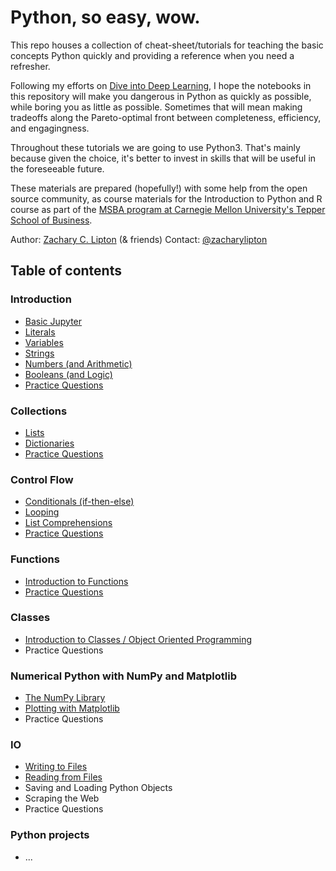 # Python, so easy, wow.

This  repo houses a collection of cheat-sheet/tutorials
for teaching the basic concepts Python quickly 
and providing a reference when you need a refresher.

Following my efforts on [Dive into Deep Learning](https://github.com/d2l-ai/d2l-en),
I hope the notebooks in this repository will 
make you dangerous in Python as quickly as possible,
while boring you as little as possible.
Sometimes that will mean making tradeoffs along the Pareto-optimal front 
between completeness, efficiency, and engagingness.

Throughout these tutorials we are going to use Python3. 
That's mainly because given the choice, 
it's better to invest in skills that will be useful 
in the foreseeable future. 

These materials are prepared (hopefully!) 
with some help from the open source community,
as course materials for the Introduction to Python and R course
as part of the 
[MSBA program at Carnegie Mellon University's Tepper School of Business](https://analytics.tepper.cmu.edu/).

Author: [Zachary C. Lipton](http://zacklipton.com) (& friends)
Contact: [@zacharylipton](https://twitter.com/zacharylipton/)


## Table of contents

### Introduction
 * [Basic Jupyter](https://github.com/zackchase/python-wow/blob/master/chapter01_introduction/sec01_basic_jupyter.ipynb)
 * [Literals](https://github.com/zackchase/python-wow/blob/master/chapter01_introduction/sec02_literals.ipynb)
 * [Variables](https://github.com/zackchase/python-wow/blob/master/chapter01_introduction/sec03_variables.ipynb)
 * [Strings](https://github.com/zackchase/python-wow/blob/master/chapter01_introduction/sec04_strings.ipynb)
 * [Numbers (and Arithmetic)](https://github.com/zackchase/python-wow/blob/master/chapter01_introduction/sec05_numbers_arithmetic.ipynb)
 * [Booleans (and Logic)](https://github.com/zackchase/python-wow/blob/master/chapter01_introduction/sec06_boolean_logic.ipynb)
 * [Practice Questions](https://github.com/zackchase/python-wow/blob/master/chapter01_introduction/practice_questions.ipynb)

### Collections
 * [Lists](https://github.com/zackchase/python-wow/blob/master/chapter02_collections/sec01_lists.ipynb)
 * [Dictionaries](https://github.com/zackchase/python-wow/blob/master/chapter02_collections/sec02_dictionaries.ipynb)
 * [Practice Questions](https://github.com/zackchase/python-wow/blob/master/chapter02_collections/practice_questions.ipynb)


### Control Flow
 * [Conditionals (if-then-else)](https://github.com/zackchase/python-wow/blob/master/chapter03_control_flow/sec01_conditionals.ipynb)
 * [Looping](https://github.com/zackchase/python-wow/blob/master/chapter03_control_flow/sec02_looping.ipynb)
 * [List Comprehensions](https://github.com/zackchase/python-wow/blob/master/chapter03_control_flow/sec03_list_comprehensions.ipynb)
 * [Practice Questions](https://github.com/zackchase/python-wow/blob/master/chapter03_control_flow/practice_questions.ipynb)


### Functions
 * [Introduction to Functions](https://github.com/zackchase/python-wow/blob/master/chapter04_functions/sec01_functions_basics.ipynb)
 * [Practice Questions]()

### Classes
 * [Introduction to Classes / Object Oriented Programming](https://github.com/zackchase/python-wow/blob/master/chapter05_classes/sec01_classes.ipynb)
 * Practice Questions



### Numerical Python with NumPy and Matplotlib
 * [The NumPy Library](https://github.com/zackchase/python-wow/blob/master/chapter06_numerical/sec01_numpy.ipynb)
 * [Plotting with Matplotlib](https://github.com/zackchase/python-wow/blob/master/chapter06_numerical/sec03_matplotlib.ipynb)
 * Practice Questions


### IO
 * [Writing to Files](https://github.com/zackchase/python-wow/blob/master/chapter07_io/sec01_writing.ipynb)
 * [Reading from Files](https://github.com/zackchase/python-wow/blob/master/chapter07_io/sec02_reading.ipynb)
 * Saving and Loading Python Objects
 * Scraping the Web
 * Practice Questions


### Python projects
 * ...

